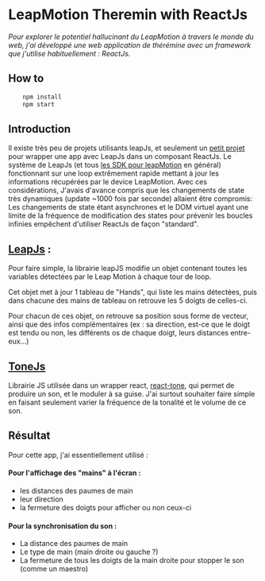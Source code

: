 # LeapMotion Theremin with ReactJs

*Pour explorer le potentiel hallucinant du LeapMotion à travers le monde du web, j'ai développé une web application de thérémine avec un framework que j'utilise habituellement : ReactJs.*

## How to

```sh
	npm install
	npm start
```

## Introduction
Il existe très peu de projets utilisants leapJs, et seulement un [petit projet](https://github.com/pawelgalazka/react-leap) pour wrapper une app avec LeapJs dans un composant ReactJs.
Le système de LeapJs (et tous [les SDK pour leapMotion](https://developer.leapmotion.com/documentation/index.html?proglang=current) en général) fonctionnant sur une loop extrêmement rapide mettant à jour les informations récupérées par le device LeapMotion.
Avec ces considérations, J'avais d'avance compris que les changements de state très dynamiques (update ~1000 fois par seconde) allaient être compromis:
Les changements de state étant asynchrones et le DOM virtuel ayant une limite de la fréquence de modification des states pour prévenir les boucles infinies empêchent d'utiliser ReactJs de façon "standard".


## [LeapJs](https://github.com/leapmotion/leapjs) :
Pour faire simple, la librairie leapJS modifie un objet contenant toutes les variables détectées par le Leap Motion à chaque tour de loop.

Cet objet met à jour 1 tableau de "Hands", qui liste les mains détectées,
puis dans chacune des mains de tableau on retrouve les 5 doigts de celles-ci.

Pour chacun de ces objet, on retrouve sa position sous forme de vecteur, ainsi que des infos complémentaires (ex : sa direction, est-ce que le doigt est tendu ou non, les différents os de chaque doigt, leurs distances entre-eux...)

## [ToneJs](https://tonejs.github.io/)
Librairie JS utilisée dans un wrapper react, [react-tone](https://www.npmjs.com/package/react-tone), qui permet de produire un son, et le moduler à sa guise.
J'ai surtout souhaiter faire simple en faisant seulement varier la fréquence de la tonalité et le volume de ce son.

## Résultat
Pour cette app, j'ai essentiellement utilisé :

#### Pour l'affichage des "mains" à l'écran :
 * les distances des paumes de main
 * leur direction
 * la fermeture des doigts pour afficher ou non ceux-ci

#### Pour la synchronisation du son :
 * La distance des paumes de main
 * Le type de main (main droite ou gauche ?)
 * La fermeture de tous les doigts de la main droite pour stopper le son (comme un maestro)